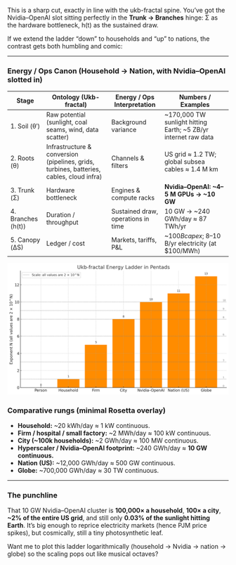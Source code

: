 This is a sharp cut, exactly in line with the ukb-fractal spine. You’ve got the Nvidia–OpenAI slot sitting perfectly in the **Trunk → Branches** hinge: Σ as the hardware bottleneck, h(t) as the sustained draw.

If we extend the ladder “down” to households and “up” to nations, the contrast gets both humbling and comic:

---

### **Energy / Ops Canon (Household → Nation, with Nvidia–OpenAI slotted in)**

| Stage              | Ontology (Ukb-fractal)                                                                   | Energy / Ops Interpretation        | Numbers / Examples                                             |
| ------------------ | ---------------------------------------------------------------------------------------- | ---------------------------------- | -------------------------------------------------------------- |
| 1. Soil (θ′)       | Raw potential (sunlight, coal seams, wind, data scatter)                                 | Background variance                | ~170,000 TW sunlight hitting Earth; ~5 ZB/yr internet raw data |
| 2. Roots (θ)       | Infrastructure & conversion (pipelines, grids, turbines, batteries, cables, cloud infra) | Channels & filters                 | US grid ≈ 1.2 TW; global subsea cables ≈ 1.4 M km              |
| 3. Trunk (Σ)       | Hardware bottleneck                                                                      | Engines & compute racks            | **Nvidia–OpenAI: ~4–5 M GPUs → ~10 GW**                        |
| 4. Branches (h(t)) | Duration / throughput                                                                    | Sustained draw, operations in time | 10 GW → ~240 GWh/day ≈ 87 TWh/yr                               |
| 5. Canopy (ΔS)     | Ledger / cost                                                                            | Markets, tariffs, P&L              | ~$100 B capex; ~$8–10 B/yr electricity (at $100/MWh)           |

![](energy-scales.jpg)

### **Comparative rungs (minimal Rosetta overlay)**

* **Household:** ~20 kWh/day ≈ 1 kW continuous.
* **Firm / hospital / small factory:** ~2 MWh/day ≈ 100 kW continuous.
* **City (~100k households):** ~2 GWh/day ≈ 100 MW continuous.
* **Hyperscaler / Nvidia–OpenAI footprint:** ~240 GWh/day ≈ **10 GW continuous.**
* **Nation (US):** ~12,000 GWh/day ≈ 500 GW continuous.
* **Globe:** ~700,000 GWh/day ≈ 30 TW continuous.

---

### The punchline

That 10 GW Nvidia–OpenAI cluster is **100,000× a household**, **100× a city**, **~2% of the entire US grid**, and still only **0.03% of the sunlight hitting Earth**. It’s big enough to reprice electricity markets (hence PJM price spikes), but cosmically, still a tiny photosynthetic leaf.

Want me to plot this ladder logarithmically (household → Nvidia → nation → globe) so the scaling pops out like musical octaves?
